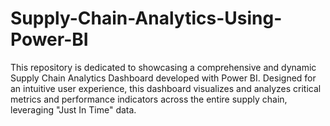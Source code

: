 # Supply-Chain-Analytics-Using-Power-BI
This repository is dedicated to showcasing a comprehensive and dynamic Supply Chain Analytics Dashboard developed with Power BI. Designed for an intuitive user experience, this dashboard visualizes and analyzes critical metrics and performance indicators across the entire supply chain, leveraging "Just In Time" data.
